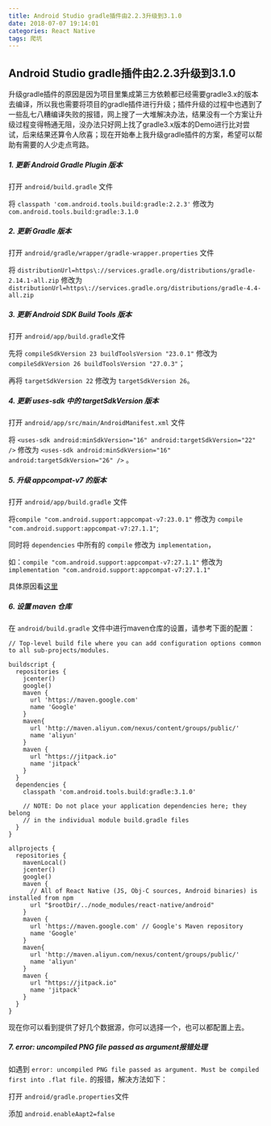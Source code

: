 ```yaml
---
title: Android Studio gradle插件由2.2.3升级到3.1.0
date: 2018-07-07 19:14:01
categories: React Native
tags: 爬坑
---
```

## Android Studio gradle插件由2.2.3升级到3.1.0

升级gradle插件的原因是因为项目里集成第三方依赖都已经需要gradle3.x的版本去编译，所以我也需要将项目的gradle插件进行升级；插件升级的过程中也遇到了一些乱七八糟编译失败的报错，网上搜了一大堆解决办法，结果没有一个方案让升级过程变得畅通无阻，没办法只好网上找了gradle3.x版本的Demo进行比对尝试，后来结果还算令人欣喜；现在开始奉上我升级gradle插件的方案，希望可以帮助有需要的人少走点弯路。

<!--more-->

##### 1. 更新 Android Gradle Plugin 版本
打开 `android/build.gradle` 文件

将 `classpath 'com.android.tools.build:gradle:2.2.3'` 修改为 `com.android.tools.build:gradle:3.1.0`

##### 2. 更新 Gradle 版本
打开 `android/gradle/wrapper/gradle-wrapper.properties` 文件

将 `distributionUrl=https\://services.gradle.org/distributions/gradle-2.14.1-all.zip` 修改为 `distributionUrl=https\://services.gradle.org/distributions/gradle-4.4-all.zip`

##### 3. 更新 Android SDK Build Tools 版本
打开 `android/app/build.gradle`文件

先将 `compileSdkVersion 23 buildToolsVersion "23.0.1"` 修改为 `compileSdkVersion 26 buildToolsVersion "27.0.3"`；

再将 `targetSdkVersion 22` 修改为 `targetSdkVersion 26`。

##### 4. 更新 uses-sdk 中的 targetSdkVersion 版本
打开 `android/app/src/main/AndroidManifest.xml` 文件

将 `<uses-sdk android:minSdkVersion="16" android:targetSdkVersion="22" />` 修改为 `<uses-sdk android:minSdkVersion="16" android:targetSdkVersion="26" />` 。

##### 5. 升级 appcompat-v7 的版本
打开 `android/app/build.gradle` 文件

将`compile "com.android.support:appcompat-v7:23.0.1"` 修改为 `compile "com.android.support:appcompat-v7:27.1.1"`;

同时将 `dependencies` 中所有的 `compile` 修改为 `implementation`，

如：`compile "com.android.support:appcompat-v7:27.1.1"` 修改为 `implementation "com.android.support:appcompat-v7:27.1.1"`

具体原因看[这里](https://developer.android.google.cn/studio/build/gradle-plugin-3-0-0-migration)


##### 6. 设置 maven 仓库
在 `android/build.gradle` 文件中进行maven仓库的设置，请参考下面的配置：

```
// Top-level build file where you can add configuration options common to all sub-projects/modules.

buildscript {
  repositories {
    jcenter()
    google()
    maven {
      url 'https://maven.google.com'
      name 'Google'
    }
    maven{
      url 'http://maven.aliyun.com/nexus/content/groups/public/'
      name 'aliyun'
    }
    maven {
      url "https://jitpack.io"
      name 'jitpack'
    }
  }
  dependencies {
    classpath 'com.android.tools.build:gradle:3.1.0'

    // NOTE: Do not place your application dependencies here; they belong
    // in the individual module build.gradle files
  }
}

allprojects {
  repositories {
    mavenLocal()
    jcenter()
    google()
    maven {
      // All of React Native (JS, Obj-C sources, Android binaries) is installed from npm
      url "$rootDir/../node_modules/react-native/android"
    }
    maven {
      url 'https://maven.google.com' // Google's Maven repository
      name 'Google'
    }
    maven{
      url 'http://maven.aliyun.com/nexus/content/groups/public/'
      name 'aliyun'
    }
    maven {
      url "https://jitpack.io"
      name 'jitpack'
    }
  }
}
```

现在你可以看到提供了好几个数据源，你可以选择一个，也可以都配置上去。


##### 7. error: uncompiled PNG file passed as argument报错处理
如遇到 `error: uncompiled PNG file passed as argument. Must be compiled first into .flat file.` 的报错，解决方法如下：

打开 `android/gradle.properties`文件

添加 `android.enableAapt2=false`